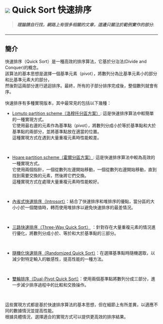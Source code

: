 # ![](https://drive.google.com/uc?id=10INx5_pkhMcYRdx_OO4rXNXxcsvPtBYq) Quick Sort 快速排序
> ##### 理論請自行找，網路上有很多相關的文章，這邊只關注於範例實作的部分.

---

## 簡介
快速排序（Quick Sort）是一種高效的排序算法，它基於分治法(Divide and Conquer)的概念。<br>
該算法的基本思想是選擇一個基準元素（pivot），將數列分為比基準元素小的部分和比基準元素大的部分，<br>
然後對這兩部分進行遞迴排序。最終，所有的子部分排序完成後，整個數列就會有序。<br>
<br>
快速排序有多種實現版本，其中最常見的包括以下幾種：
- [Lomuto partition scheme（洛穆托分區方案）](https://github.com/RC-Dev-Tech/algorithm-quick-sort-lomuto): 這是快速排序算法中較簡單的一種實現方式。<br>
  它使用最右邊的元素作為基準點（pivot），將數列分成小於等於基準點和大於基準點的兩部分，並將基準點放在適當的位置。<br>
  這種實現方式在遇到大量重複元素時性能較差。
  
<br>

- [Hoare partition scheme（霍爾分區方案）](https://github.com/RC-Dev-Tech/algorithm-quick-sort-hoare): 這是快速排序算法中較為高效的一種實現方式。<br>
  它使用兩個指針，一個從數列左邊開始移動，一個從數列右邊開始移動，直到找到需要交換的元素，然後將它們交換。<br>
  這種實現方式在處理大量重複元素時性能較好。

<br>

- [內省式快速排序（Introsort）](https://github.com/RC-Dev-Tech/algorithm-quick-sort-introsort)：結合了快速排序和堆排序的優點，當分區的大小小於一個閾值時，轉而使用堆排序以避免快速排序的最差情況。

<br>

- [三路快速排序（Three-Way Quick Sort）](https://github.com/RC-Dev-Tech/algorithm-quick-sort-three-way) ：針對存在大量重複元素的情況進行優化，將數列分成小於、等於和大於基準點的三部分。

<br>

- [隨機化快速排序（Randomized Quick Sort）](https://github.com/RC-Dev-Tech/algorithm-quick-sort-randomized)：在選擇基準點時隨機選取，以減少對特定輸入的敏感性，提高性能的一種方法。

<br>

- [雙輪排序（Dual-Pivot Quick Sort）](https://github.com/RC-Dev-Tech/algorithm-quick-sort-dual-pivot)：使用兩個基準點將數列分成三部分，進一步減少排序過程中的比較和交換操作。

<br>

這些實現方式都是基於快速排序算法的基本思想，但在細節上有所差異，以適應不同的數據情況並提高性能。<br>
根據具體情況，選擇適合的實現方式可以提供更高效的排序結果。


